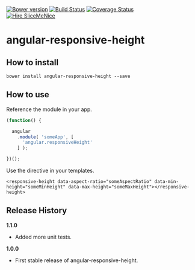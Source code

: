 [![Bower version](https://badge.fury.io/bo/angular-responsive-height.svg)](http://badge.fury.io/bo/angular-responsive-height) [![Build Status](https://travis-ci.org/sullinger/angular-responsive-height.svg?branch=master)](https://travis-ci.org/sullinger/angular-responsive-height) [![Coverage Status](https://coveralls.io/repos/sullinger/angular-responsive-height/badge.svg?branch=master)](https://coveralls.io/r/sullinger/angular-responsive-height?branch=master)  
[![Hire SliceMeNice](https://img.shields.io/badge/Need%20Support%3F-Hire%20SliceMeNice-red.svg)](http://www.slicemenice.de)
# angular-responsive-height

## How to install

```
bower install angular-responsive-height --save
```


## How to use

Reference the module in your app.

```javascript
(function() {

  angular
    .module( 'someApp', [
      'angular.responsiveHeight'
    ] );

})();
```

Use the directive in your templates.

```
<responsive-height data-aspect-ratio="someAspectRatio" data-min-height="someMinHeight" data-max-height="someMaxHeight"></responsive-height>
```


## Release History

__1.1.0__

  * Added more unit tests.

__1.0.0__

  * First stable release of angular-responsive-height.
